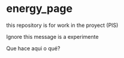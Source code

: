 # energy_page
this repository is for work in the proyect (PIS)

Ignore this message is a experimente

Que hace aqui o qué?
